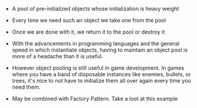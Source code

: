 - A pool of pre-initialized objects whose initialization is heavy weight
- Every time we need such an object we take one from the pool
- Once we are done with it, we return it to the pool or destroy it

- With the advancements in programming languages and the general speed in which instantiate objects, having to maintain an object pool is more of a headache than it is useful.
- However object pooling is still useful in game development. In games where you have a band of disposable instances like enemies, bullets, or trees, it's nice to not have to initialize them all over again every time you need them.
- May be combined with Factory Pattern. Take a loot at this example
